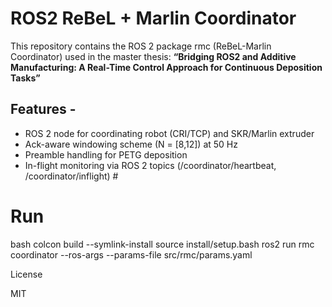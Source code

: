 # ROS2 ReBeL + Marlin Coordinator 
This repository contains the ROS 2 package rmc (ReBeL-Marlin Coordinator) used in the master thesis: 
**“Bridging ROS2 and Additive Manufacturing: A Real-Time Control Approach for Continuous Deposition Tasks”** 

## Features - 
- ROS 2 node for coordinating robot (CRI/TCP) and SKR/Marlin extruder 
- Ack-aware windowing scheme (N = [8,12]) at 50 Hz
- Preamble handling for PETG deposition
- In-flight monitoring via ROS 2 topics (/coordinator/heartbeat, /coordinator/inflight) #

# Run
bash
colcon build --symlink-install
source install/setup.bash
ros2 run rmc coordinator --ros-args --params-file src/rmc/params.yaml

License

MIT


